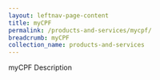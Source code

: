 ```yaml
---
layout: leftnav-page-content
title: myCPF
permalink: /products-and-services/mycpf/
breadcrumb: myCPF
collection_name: products-and-services
---
```

myCPF Description
